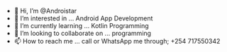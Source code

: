 - 👋 Hi, I’m @Androistar
- 👀 I’m interested in ... Android App Development
- 🌱 I’m currently learning ... Kotlin Programming 
- 💞️ I’m looking to collaborate on ... programming 
- 📫 How to reach me ... call or WhatsApp me through; +254 717550342

<!---
Androistar/Androistar is a ✨ special ✨ repository because its `README.md` (this file) appears on your GitHub profile.
You can click the Preview link to take a look at your changes.
--->
